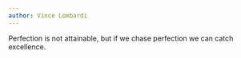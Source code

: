 ```yaml
---
author: Vince Lombardi
---
```


Perfection is not attainable, but if we chase perfection we can catch excellence.